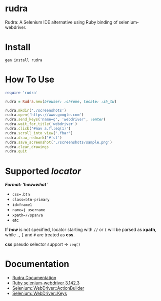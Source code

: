# rudra

Rudra: A Selenium IDE alternative using Ruby binding of selenium-webdriver.

# Install

`gem install rudra`

# How To Use

```ruby
require 'rudra'

rudra = Rudra.new(browser: :chrome, locale: :zh_tw)

rudra.mkdir('./screenshots')
rudra.open('https://www.google.com')
rudra.send_keys('name=q', 'webdriver', :enter)
rudra.wait_for_title('webdriver')
rudra.click('#nav a.fl:eq(1)')
rudra.scroll_into_view('.fbar')
rudra.draw_redmark('#fsl')
rudra.save_screenshot('./screenshots/sample.png')
rudra.clear_drawings
rudra.quit
```

# Supported **_locator_**

**_Format: 'how=what'_**

- `css=.btn`
- `class=btn-primary`
- `id=frame1`
- `name=j_username`
- `xpath=//span/a`
- etc

If **_how_** is not specified, locator starting with `//` or `(` will be parsed as **xpath**, while `.`, `[` and `#` are treated as **css**.

**css** pseudo selector support => `:eq()`

# Documentation

- [Rudra Documentation](https://aaronchen.github.io/rudra/Rudra.html)
- [Ruby selenium-webdriver 3.142.3](https://www.rubydoc.info/gems/selenium-webdriver/3.142.4/Selenium)
- [Selenium::WebDriver::ActionBuilder](https://www.rubydoc.info/gems/selenium-webdriver/3.142.4/Selenium/WebDriver/ActionBuilder)
- [Selenium::WebDriver::Keys](https://www.rubydoc.info/gems/selenium-webdriver/3.142.4/Selenium/WebDriver/Keys)
